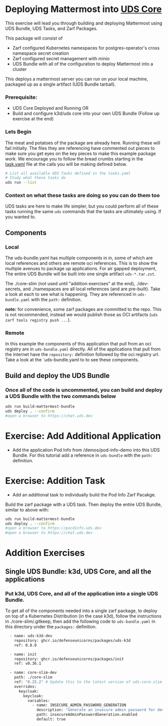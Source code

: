 # Deploying Mattermost into [UDS Core](https://uds.defenseunicorns.com/core/)

This exercise will lead you through building and deploying Mattermost using UDS Bundle, UDS Tasks, and Zarf Packages.

This package will consist of

- Zarf configured Kubernetes namespaces for postgres-operator's cross namespace secret creation
- Zarf configured secret management with minio
- UDS Bundle with all of the configuration to deploy Mattermost into a cluster

This deploys a mattermost server you can run on your local machine, packaged up as a single artifact (UDS Bundle tarball).

### Prerequisite:

- UDS Core Deployed and Running
  OR
- Build and configure k3d/uds core into your own UDS Bundle (Follow up exercise at the end)

### Lets Begin

The meat and potatoes of the package are already here. Running these will fail initially. The files they are referencing have commented out pieces to make sure you get eyes on the key pieces to make this example package work. We encourage you to follow the bread crumbs starting in the [task.yaml](tasks.yaml) file at the calls you will be making defined below.

```bash
# List all available UDS Tasks defined in the tasks.yaml
# Study what these tasks do
uds run --list
```

### Context on what these tasks are doing so you can do them too

UDS tasks are here to make life simpler, but you could perform all of these tasks running the same `uds` commands that the tasks are ultimately using. If you wanted to.

## Components

### Local

The uds-bundle.yaml has multiple components in in, some of which are local references and others are remote oci references. This is to show the multiple avenues to package up applications. For air gapped deployment, The entire UDS Bundle will be built into one single artifact `uds-*.tar.zst`.

The ./core-slim (not used until "addition exercises" at the end), ./dev-secrets, and ./namespaces are all local references (and are pre-built). Take a look at each to see what is happening. They are referenced in `uds-bundle.yaml` with the `path:` definition.

**note:** for convenience, some zarf packages are committed to the repo. This is not recommended, instead we would publish those as OCI artifacts (`uds zarf tools registry push ...`).

### Remote

In this example the components of this application that pull from an oci registry are in `uds-bundle.yaml` directly. All of the applications that pull from the internet have the `repository:` definition followed by the oci registry url. Take a look at the `uds-bundle.yaml to to see these components.

## Build and deploy the UDS Bundle

### Once all of the code is uncommented, you can build and deploy a UDS Bundle with the two commands below

```sh
uds run build-mattermost-bundle
uds deploy . --confirm
#open a browser to https://chat.uds.dev
```

# Exercise: Add Additional Application

- Add the application Pod Info from /demos/pod-info-demo into this UDS Bundle. For this tutorial add a reference in `uds-bundle` with the `path:` definition.

# Exercise: Addition Task

- Add an additional task to individually build the Pod Info Zarf Pacakge.

Build the zarf package with a UDS task. Then deploy the entire UDS Bundle, similar to above with:

```sh
uds run build-mattermost-bundle
uds deploy . --confirm
#open a browser to https://pocdinfo.uds.dev
#open a browser to https://chat.uds.dev
```

# Addition Exercises

## Single UDS Bundle: k3d, UDS Core, and all the applications

### Put k3d, UDS Core, and all of the application into a single UDS Bundle.

To get all of the components needed into a single zarf package, to deploy on top of a Kubernetes Distribution (in the case k3d), follow the instructions in ./core-slim/.gitkeep, then add the following code to `uds-bundle.yaml` in this directory under the `packages:` definition.

```bash
  - name: uds-k3d-dev
    repository: ghcr.io/defenseunicorns/packages/uds-k3d
    ref: 0.8.0

  - name: init
    repository: ghcr.io/defenseunicorns/packages/init
    ref: v0.36.1

  - name: core-slim-dev
    path: ./core-slim
    ref: "0.25.2" # Update this to the latest version of uds-core-slim
    overrides:
      keycloak:
        keycloak:
          variables:
            - name: INSECURE_ADMIN_PASSWORD_GENERATION
              description: "Generate an insecure admin password for dev/test"
              path: insecureAdminPasswordGeneration.enabled
              default: true
```